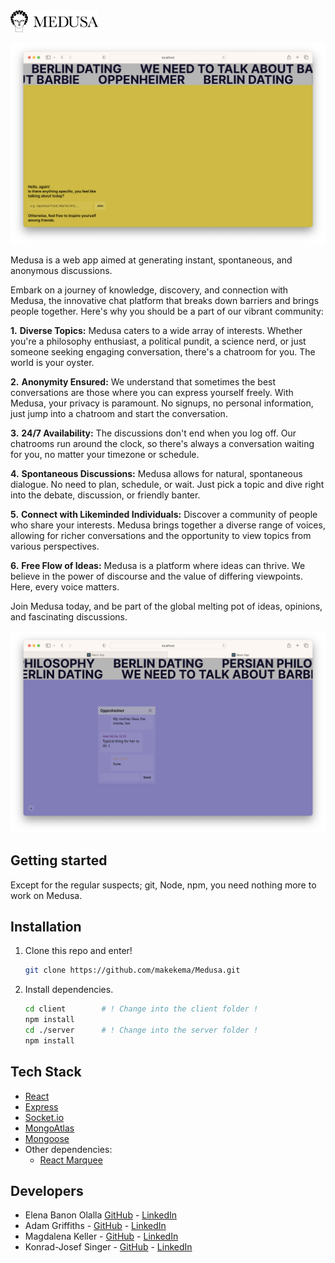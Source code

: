<img src="images/medusa_logo_horizontal.png" alt="Medusa" width="140" />

<p align="center">
  <img src="images/Example-1.png" />
</p>

Medusa is a web app aimed at generating instant, spontaneous, and anonymous discussions.

Embark on a journey of knowledge, discovery, and connection with Medusa, the innovative chat platform that breaks down barriers and brings people together. Here's why you should be a part of our vibrant community:

**1.** **Diverse Topics:**
  Medusa caters to a wide array of interests. Whether you're a philosophy enthusiast, a political pundit, a science nerd, or just someone seeking engaging conversation, there's a chatroom for you. The world is your oyster.
  
**2.** **Anonymity Ensured:**
  We understand that sometimes the best conversations are those where you can express yourself freely. With Medusa, your privacy is paramount. No signups, no personal information, just jump into a chatroom and start the conversation.
  
**3.** **24/7 Availability:**
  The discussions don't end when you log off. Our chatrooms run around the clock, so there's always a conversation waiting for you, no matter your timezone or schedule.
  
**4.** **Spontaneous Discussions:** 
  Medusa allows for natural, spontaneous dialogue. No need to plan, schedule, or wait. Just pick a topic and dive right into the debate, discussion, or friendly banter.
  
**5.** **Connect with Likeminded Individuals:**
  Discover a community of people who share your interests. Medusa brings together a diverse range of voices, allowing for richer conversations and the opportunity to view topics from various perspectives.
  
**6.** **Free Flow of Ideas:**
  Medusa is a platform where ideas can thrive. We believe in the power of discourse and the value of differing viewpoints. Here, every voice matters.

Join Medusa today, and be part of the global melting pot of ideas, opinions, and fascinating discussions.

<p align="center">
  <img src="images/Example-2.png" />
</p>

## Getting started

Except for the regular suspects; git, Node, npm, you need nothing more to work on Medusa. 

## Installation

1. Clone this repo and enter!

   ```bash
   git clone https://github.com/makekema/Medusa.git
   ```

2. Install dependencies.

   ```bash
   cd client		# ! Change into the client folder !
   npm install
   cd ./server		# ! Change into the server folder !
   npm install
   ```

## Tech Stack

* [React](https://reactnative.dev/) 
* [Express](https://expressjs.com/)
* [Socket.io](https://socket.io/)
* [MongoAtlas](https://www.mongodb.com/atlas/database)
* [Mongoose](https://mongoosejs.com/)
* Other dependencies:
  * [React Marquee](https://github.com/justin-chu/react-fast-marquee)
## Developers

* Elena Banon Olalla [GitHub](https://github.com/ElenaSestraSound) - [LinkedIn](https://www.linkedin.com/in//)
* Adam Griffiths - [GitHub](https://github.com/smudgy-g) - [LinkedIn](https://www.linkedin.com/in//)
* Magdalena Keller - [GitHub](https://github.com/makekema) - [LinkedIn](https://www.linkedin.com/in//)
* Konrad-Josef Singer - [GitHub](https://github.com/konradjosefsinger) - [LinkedIn](https://www.linkedin.com/in//)
